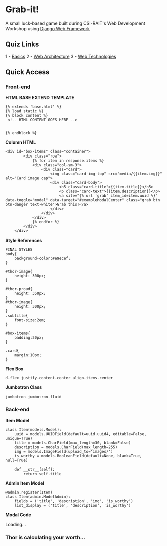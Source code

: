 # Grab-it!

A small luck-based game built during CSI-RAIT's Web Development Workshop using [Django Web Framework](https://www.djangoproject.com/)

## Quiz Links

1 - [Basics](http://bit.ly/csi-webdev-1)
2 - [Web Architecture](http://bit.ly/2mnWqoc)
3 - [Web Technologies](http://bit.ly/csi-webdev-3)

## Quick Access

### Front-end

**HTML BASE EXTEND TEMPLATE**

```
{% extends 'base.html' %}
{% load static %}
{% block content %}
 <!-- HTML CONTENT GOES HERE -->


{% endblock %}
```

**Column HTML**

```
<div id="box-items" class="container">
        <div class="row">
            {% for item in response.items %}
            <div class="col-sm-3">
                <div class="card">
                    <img class="card-img-top" src="media/{{item.img}}" alt="Card image cap">
                    <div class="card-body">
                        <h5 class="card-title">{{item.title}}</h5>
                        <p class="card-text">{{item.description}}</p>
                        <a site="{% url 'grab' item_id=item.uuid %}" data-toggle="modal" data-target="#exampleModalCenter" class="grab btn btn-danger text-white">Grab this!</a>
                    </div>
                </div>
            </div>
            {% endfor %}
        </div>
    </div>
```

**Style References**

```
FINAL STYLES
body{
    background-color:#e9ecef;
}

#thor-image{
    height: 300px;
}

#thor-proud{
    height: 350px;
}
#thor-image{
    height: 300px;
}
.subtitle{
    font-size:2em;
}

#box-items{
    padding:20px;
}

.card{
    margin:10px;
}
```

**Flex Box**

```
d-flex justify-content-center align-items-center
```

**Jumbotron Class**

```
jumbotron jumbotron-fluid
```

### Back-end

**Item Model**

```
class Item(models.Model):
    uuid = models.UUIDField(default=uuid.uuid4, editable=False, unique=True)
    title = models.CharField(max_length=30, blank=False)
    description = models.CharField(max_length=255)
    img = models.ImageField(upload_to='images/')
    is_worthy = models.BooleanField(default=None, blank=True, null=True)

    def __str__(self):
        return self.title
```

**Admin Item Model**

```
@admin.register(Item)
class Item(admin.ModelAdmin):
    fields = ('title', 'description', 'img', 'is_worthy')
    list_display = ('title', 'description', 'is_worthy')
```

**Modal Code**

<div class="modal fade" id="exampleModalCenter" tabindex="-1" role="dialog" aria-labelledby="exampleModalCenterTitle" aria-hidden="true">
<div class="modal-dialog modal-dialog-centered" role="document">
<div class="modal-content">
  
 <div class="modal-body">
<div class="text-center">
<div class="spinner-border" role="status">
<span class="sr-only">Loading...</span>
</div>
<h3><span class="text-danger">Thor </span>is calculating your worth... </h3>
</div>
</div>
</div>
</div>
</div>

